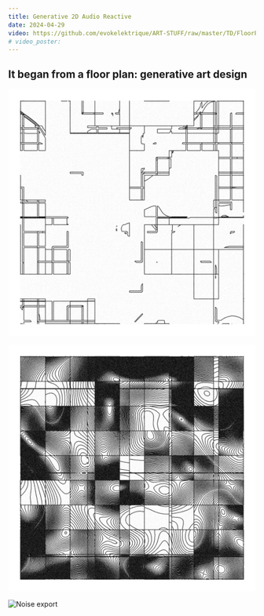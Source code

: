 ```yaml
---
title: Generative 2D Audio Reactive
date: 2024-04-29
video: https://github.com/evokelektrique/ART-STUFF/raw/master/TD/FloorPlan/Exports/TDMovieOut.6.mp4
# video_poster: 
---
```


## It began from a floor plan: generative art design

![Floor plan export](https://raw.githubusercontent.com/evokelektrique/ART-STUFF/master/TD/FloorPlan/Exports/TDImageOut.0.png "Floor plan export")

![Dense noise export](https://raw.githubusercontent.com/evokelektrique/ART-STUFF/master/TD/FloorPlan/Exports/TDImageOut.1.png "Dense noise export")

![Noise export](https://raw.githubusercontent.com/evokelektrique/ART-STUFF/master/TD/FloorPlan/Exports/TDImageOut.2.png "Noise export")

